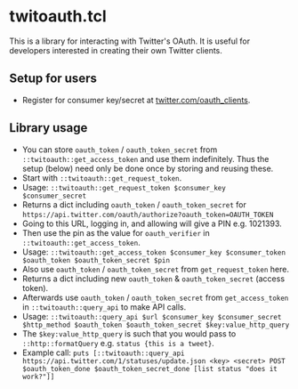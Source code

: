 # twitoauth.tcl

This is a library for interacting with Twitter's OAuth. It is useful for
developers interested in creating their own Twitter clients.


## Setup for users

  - Register for consumer key/secret at
   [twitter.com/oauth\_clients](https://twitter.com/oauth_clients).


## Library usage

  - You can store `oauth_token` / `oauth_token_secret` from
    `::twitoauth::get_access_token` and use them indefinitely. Thus the
    setup (below) need only be done once by storing and reusing these.
  - Start with `::twitoauth::get_request_token`.
   - Usage: `::twitoauth::get_request_token $consumer_key $consumer_secret`
   - Returns a dict including `oauth_token` / `oauth_token_secret` for
     `https://api.twitter.com/oauth/authorize?oauth_token=OAUTH_TOKEN`
   - Going to this URL, logging in, and allowing will give a PIN e.g.
     1021393.
  - Then use the pin as the value for `oauth_verifier` in
    `::twitoauth::get_access_token`.
   - Usage: `::twitoauth::get_access_token $consumer_key $consumer_token
     $oauth_token $oauth_token_secret $pin`
   - Also use `oauth_token` / `oauth_token_secret` from
     `get_request_token` here.
   - Returns a dict including new `oauth_token` & `oauth_token_secret`
     (access token).
  - Afterwards use `oauth_token` / `oauth_token_secret` from
    `get_access_token` in `::twitoauth::query_api` to make API calls.
   - Usage: `::twitoauth::query_api $url $consumer_key $consumer_secret $http_method
     $oauth_token $oauth_token_secret $key:value_http_query`
   - The `$key:value_http_query` is such that you would pass to
     `::http::formatQuery` e.g. `status {this is a tweet}`.
   - Example call: `puts [::twitoauth::query_api
     https://api.twitter.com/1/statuses/update.json <key> <secret> POST
     $oauth_token_done $oauth_token_secret_done [list status "does it work?"]]`
